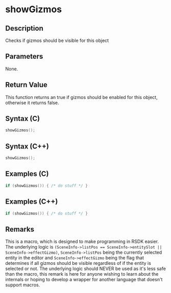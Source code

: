 # showGizmos

## Description
Checks if gizmos should be visible for this object

## Parameters
None.

## Return Value
This function returns an true if gizmos should be enabled for this object, otherwise it returns false.

## Syntax (C)
```c
showGizmos();
```

## Syntax (C++)
```cpp
showGizmos();
```

## Examples (C)
```c
if (showGizmos()) { /* do stuff */ }
```

## Examples (C++)
```cpp
if (showGizmos()) { /* do stuff */ }
```

## Remarks
This is a macro, which is designed to make programming in RSDK easier. The underlying logic is `(SceneInfo->listPos == SceneInfo->entitySlot || SceneInfo->effectGizmo)`, `SceneInfo->listPos` being the currently selected entity in the editor and `SceneInfo->effectGizmo` being the flag that determines if all gizmos should be visible regardless of if the entity is selected or not. The underlying logic should NEVER be used as it's less safe than the macro, this remark is here for anyone wishing to learn about the internals or hoping to develop a wrapper for another language that doesn't support macros.